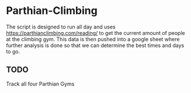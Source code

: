 # Parthian-Climbing

The script is designed to run all day and uses https://parthianclimbing.com/reading/ to get the current amount of people at the climbing gym. This data is then pushed into a google sheet where further analysis is done so that we can determine the best times and days to go.



## TODO
Track all four Parthian Gyms
